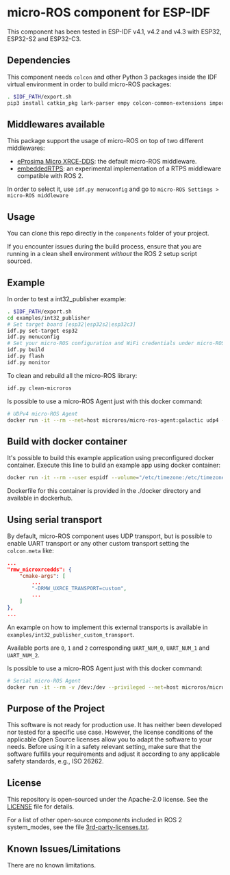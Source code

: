 # micro-ROS component for ESP-IDF

This component has been tested in ESP-IDF v4.1, v4.2 and v4.3 with ESP32, ESP32-S2 and ESP32-C3.

## Dependencies

This component needs `colcon` and other Python 3 packages inside the IDF virtual environment in order to build micro-ROS packages:

```bash
. $IDF_PATH/export.sh
pip3 install catkin_pkg lark-parser empy colcon-common-extensions importlib-resources
```

## Middlewares available

This package support the usage of micro-ROS on top of two different middlewares:
- [eProsima Micro XRCE-DDS](https://micro-xrce-dds.docs.eprosima.com/en/latest/): the default micro-ROS middleware.
- [embeddedRTPS](https://github.com/embedded-software-laboratory/embeddedRTPS): an experimental implementation of a RTPS middleware compatible with ROS 2.

In order to select it, use `idf.py menuconfig` and go to `micro-ROS Settings > micro-ROS middleware`
## Usage

You can clone this repo directly in the `components` folder of your project.

If you encounter issues during the build process, ensure that you are running in a clean shell environment _without_ the ROS 2 setup script sourced.

## Example

In order to test a int32_publisher example:

```bash
. $IDF_PATH/export.sh
cd examples/int32_publisher
# Set target board [esp32|esp32s2|esp32c3]
idf.py set-target esp32
idf.py menuconfig
# Set your micro-ROS configuration and WiFi credentials under micro-ROS Settings
idf.py build
idf.py flash
idf.py monitor
```

To clean and rebuild all the micro-ROS library:

```bash
idf.py clean-microros
```

Is possible to use a micro-ROS Agent just with this docker command:

```bash
# UDPv4 micro-ROS Agent
docker run -it --rm --net=host microros/micro-ros-agent:galactic udp4 --port 8888 -v6
```

## Build with docker container

It's possible to build this example application using preconfigured docker container. Execute this line to build an example app using docker container:

```bash
docker run -it --rm --user espidf --volume="/etc/timezone:/etc/timezone:ro" -v  $(pwd):/micro_ros_espidf_component -v  /dev:/dev --privileged --workdir /micro_ros_espidf_component microros/esp-idf-microros:latest /bin/bash  -c "cd examples/int32_publisher; idf.py menuconfig build flash monitor"
```

Dockerfile for this container is provided in the ./docker directory and available in dockerhub.

## Using serial transport

By default, micro-ROS component uses UDP transport, but is possible to enable UART transport or any other custom transport setting the `colcon.meta` like:

```json
...
"rmw_microxrcedds": {
    "cmake-args": [
        ...
        "-DRMW_UXRCE_TRANSPORT=custom",
        ...
    ]
},
...
```

An example on how to implement this external transports is available in `examples/int32_publisher_custom_transport`.

Available ports are `0`, `1` and `2` corresponding `UART_NUM_0`, `UART_NUM_1` and `UART_NUM_2`.

Is possible to use a micro-ROS Agent just with this docker command:

```bash
# Serial micro-ROS Agent
docker run -it --rm -v /dev:/dev --privileged --net=host microros/micro-ros-agent:galactic serial --dev [YOUR BOARD PORT] -v6
```

## Purpose of the Project

This software is not ready for production use. It has neither been developed nor
tested for a specific use case. However, the license conditions of the
applicable Open Source licenses allow you to adapt the software to your needs.
Before using it in a safety relevant setting, make sure that the software
fulfills your requirements and adjust it according to any applicable safety
standards, e.g., ISO 26262.

## License

This repository is open-sourced under the Apache-2.0 license. See the [LICENSE](LICENSE) file for details.

For a list of other open-source components included in ROS 2 system_modes,
see the file [3rd-party-licenses.txt](3rd-party-licenses.txt).

## Known Issues/Limitations

There are no known limitations.
